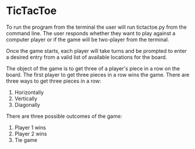 # TicTacToe

To run the program from the terminal the user will run tictactoe.py from the command line. 
The user responds whether they want to play against a computer player or if the game will be two-player from the terminal.

Once the game starts, each player will take turns and be prompted to enter a desired entry from a valid list of available locations for the board.

The object of the game is to get three of a player's piece in a row on the board. The first player to get three pieces in a row wins the game.
There are three ways to get three pieces in a row:
1. Horizontally
2. Vertically
3. Diagonally

There are three possible outcomes of the game:
1. Player 1 wins
2. Player 2 wins
3. Tie game
